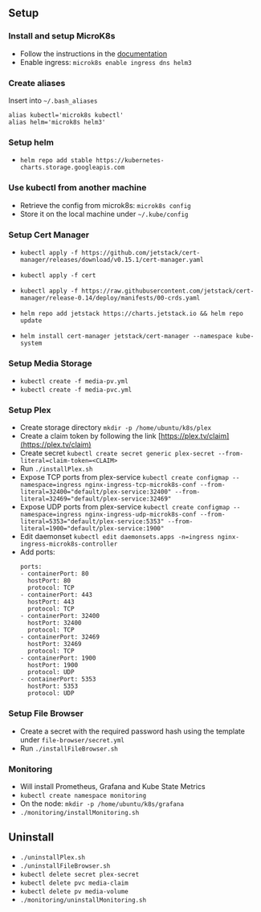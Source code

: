 ## Setup
### Install and setup MicroK8s
- Follow the instructions in the [documentation](https://microk8s.io/docs)
- Enable ingress: `microk8s enable ingress dns helm3`

### Create aliases
Insert into `~/.bash_aliases`
```
alias kubectl='microk8s kubectl'
alias helm='microk8s helm3'
```

### Setup helm
- `helm repo add stable https://kubernetes-charts.storage.googleapis.com`

### Use kubectl from another machine
- Retrieve the config from microk8s: `microk8s config`
- Store it on the local machine under `~/.kube/config`

### Setup Cert Manager
- `kubectl apply -f https://github.com/jetstack/cert-manager/releases/download/v0.15.1/cert-manager.yaml`
- `kubectl apply -f cert`

- `kubectl apply -f https://raw.githubusercontent.com/jetstack/cert-manager/release-0.14/deploy/manifests/00-crds.yaml`
- `helm repo add jetstack https://charts.jetstack.io && helm repo update`
- `helm install cert-manager jetstack/cert-manager --namespace kube-system`

### Setup Media Storage
- `kubectl create -f media-pv.yml`
- `kubectl create -f media-pvc.yml`

### Setup Plex
- Create storage directory `mkdir -p /home/ubuntu/k8s/plex`
- Create a claim token by following the link [https://plex.tv/claim](https://plex.tv/claim)
- Create secret `kubectl create secret generic plex-secret --from-literal=claim-token=<CLAIM>`
- Run `./installPlex.sh`
- Expose TCP ports from plex-service `kubectl create configmap --namespace=ingress nginx-ingress-tcp-microk8s-conf --from-literal=32400="default/plex-service:32400" --from-literal=32469="default/plex-service:32469"`
- Expose UDP ports from plex-service `kubectl create configmap --namespace=ingress nginx-ingress-udp-microk8s-conf --from-literal=5353="default/plex-service:5353" --from-literal=1900="default/plex-service:1900"`
- Edit daemonset `kubectl edit daemonsets.apps -n=ingress nginx-ingress-microk8s-controller`
- Add ports:
  ```
  ports:
  - containerPort: 80
    hostPort: 80
    protocol: TCP
  - containerPort: 443
    hostPort: 443
    protocol: TCP
  - containerPort: 32400
    hostPort: 32400
    protocol: TCP
  - containerPort: 32469
    hostPort: 32469
    protocol: TCP
  - containerPort: 1900
    hostPort: 1900
    protocol: UDP
  - containerPort: 5353
    hostPort: 5353
    protocol: UDP
  ```

### Setup File Browser
- Create a secret with the required password hash using the template under `file-browser/secret.yml`
- Run `./installFileBrowser.sh`

### Monitoring
- Will install Prometheus, Grafana and Kube State Metrics
- `kubectl create namespace monitoring`
- On the node: `mkdir -p /home/ubuntu/k8s/grafana`
- `./monitoring/installMonitoring.sh`

## Uninstall
- `./uninstallPlex.sh`
- `./uninstallFileBrowser.sh`
- `kubectl delete secret plex-secret`
- `kubectl delete pvc media-claim`
- `kubectl delete pv media-volume`
- `./monitoring/uninstallMonitoring.sh`